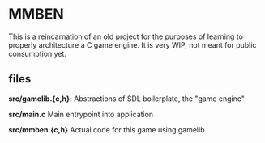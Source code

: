 MMBEN
=====

This is a reincarnation of an old project for the purposes of learning to
properly architecture a C game engine. It is very WIP, not meant for public
consumption yet.

files
-----

**src/gamelib.{c,h}:**
Abstractions of SDL boilerplate, the "game engine"

**src/main.c**
Main entrypoint into application

**src/mmben.{c,h}**
Actual code for this game using gamelib

